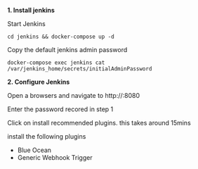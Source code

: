 **1. Install jenkins**

Start Jenkins

```cd jenkins && docker-compose up -d```
 
Copy the default jenkins admin password

```docker-compose exec jenkins cat /var/jenkins_home/secrets/initialAdminPassword```

**2. Configure Jenkins** 

Open a browsers and navigate to http://<yourhost>:8080

Enter the password recored in step 1

Click on install recommended plugins. this takes around 15mins

install the following plugins
- Blue Ocean
- Generic Webhook Trigger

